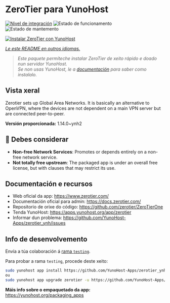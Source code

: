 <!--
NOTA: Este README foi creado automáticamente por <https://github.com/YunoHost/apps/tree/master/tools/readme_generator>
NON debe editarse manualmente.
-->

# ZeroTier para YunoHost

[![Nivel de integración](https://dash.yunohost.org/integration/zerotier.svg)](https://ci-apps.yunohost.org/ci/apps/zerotier/) ![Estado de funcionamento](https://ci-apps.yunohost.org/ci/badges/zerotier.status.svg) ![Estado de mantemento](https://ci-apps.yunohost.org/ci/badges/zerotier.maintain.svg)

[![Instalar ZeroTier con YunoHost](https://install-app.yunohost.org/install-with-yunohost.svg)](https://install-app.yunohost.org/?app=zerotier)

*[Le este README en outros idiomas.](./ALL_README.md)*

> *Este paquete permíteche instalar ZeroTier de xeito rápido e doado nun servidor YunoHost.*  
> *Se non usas YunoHost, le a [documentación](https://yunohost.org/install) para saber como instalalo.*

## Vista xeral

Zerotier sets up Global Area Networks.
It is basically an alternative to OpenVPN, where the devices are not dependent on a main VPN server but are connected peer-to-peer.


**Versión proporcionada:** 1.14.0~ynh2
## :red_circle: Debes considerar

- **Non-free Network Services**: Promotes or depends entirely on a non-free network service.
- **Not totally free upstream**: The packaged app is under an overall free license, but with clauses that may restrict its use.

## Documentación e recursos

- Web oficial da app: <https://www.zerotier.com/>
- Documentación oficial para admin: <https://docs.zerotier.com/>
- Repositorio de orixe do código: <https://github.com/zerotier/ZeroTierOne>
- Tenda YunoHost: <https://apps.yunohost.org/app/zerotier>
- Informar dun problema: <https://github.com/YunoHost-Apps/zerotier_ynh/issues>

## Info de desenvolvemento

Envía a túa colaboración á [rama `testing`](https://github.com/YunoHost-Apps/zerotier_ynh/tree/testing).

Para probar a rama `testing`, procede deste xeito:

```bash
sudo yunohost app install https://github.com/YunoHost-Apps/zerotier_ynh/tree/testing --debug
ou
sudo yunohost app upgrade zerotier -u https://github.com/YunoHost-Apps/zerotier_ynh/tree/testing --debug
```

**Máis info sobre o empaquetado da app:** <https://yunohost.org/packaging_apps>

